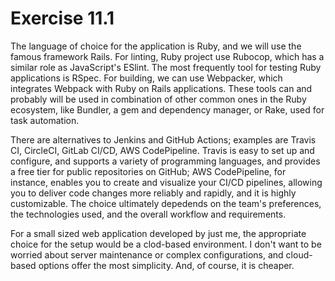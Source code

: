 # Exercise 11.1

The language of choice for the application is Ruby, and we will use the famous framework Rails. For linting, Ruby project use Rubocop, which has a similar role as JavaScript's ESlint. The most frequently tool for testing Ruby applications is RSpec. For building, we can use Webpacker, which integrates Webpack with Ruby on Rails applications. These tools can and probably will be used in combination of other common ones in the Ruby ecosystem, like Bundler, a gem and dependency manager, or Rake, used for task automation.

There are alternatives to Jenkins and GitHub Actions; examples are Travis CI, CircleCI, GitLab CI/CD, AWS CodePipeline. Travis is easy to set up and configure, and supports a variety of programming languages, and provides a free tier for public repositories on GitHub; AWS CodePipeline, for instance,  enables you to create and visualize your CI/CD pipelines, allowing you to deliver code changes more reliably and rapidly, and it is highly customizable. The choice ultimately depedends on the team's preferences, the technologies used, and the overall workflow and requirements.

For a small sized web application developed by just me, the appropriate choice for the setup would be a clod-based environment. I don't want to be worried about server maintenance or complex configurations, and cloud-based options offer the most simplicity. And, of course, it is cheaper.
